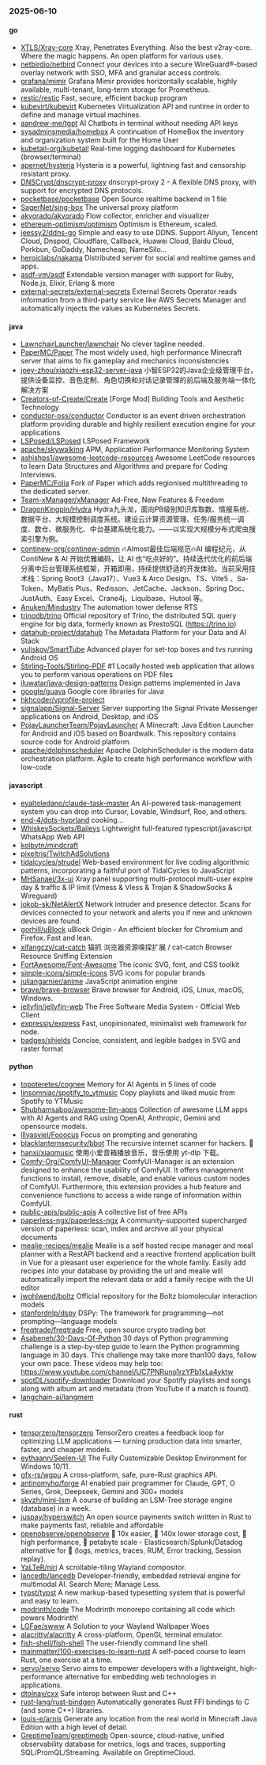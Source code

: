 ### 2025-06-10

#### go
* [XTLS/Xray-core](https://github.com/XTLS/Xray-core) Xray, Penetrates Everything. Also the best v2ray-core. Where the magic happens. An open platform for various uses.
* [netbirdio/netbird](https://github.com/netbirdio/netbird) Connect your devices into a secure WireGuard®-based overlay network with SSO, MFA and granular access controls.
* [grafana/mimir](https://github.com/grafana/mimir) Grafana Mimir provides horizontally scalable, highly available, multi-tenant, long-term storage for Prometheus.
* [restic/restic](https://github.com/restic/restic) Fast, secure, efficient backup program
* [kubevirt/kubevirt](https://github.com/kubevirt/kubevirt) Kubernetes Virtualization API and runtime in order to define and manage virtual machines.
* [aandrew-me/tgpt](https://github.com/aandrew-me/tgpt) AI Chatbots in terminal without needing API keys
* [sysadminsmedia/homebox](https://github.com/sysadminsmedia/homebox) A continuation of HomeBox the inventory and organization system built for the Home User
* [kubetail-org/kubetail](https://github.com/kubetail-org/kubetail) Real-time logging dashboard for Kubernetes (browser/terminal)
* [apernet/hysteria](https://github.com/apernet/hysteria) Hysteria is a powerful, lightning fast and censorship resistant proxy.
* [DNSCrypt/dnscrypt-proxy](https://github.com/DNSCrypt/dnscrypt-proxy) dnscrypt-proxy 2 - A flexible DNS proxy, with support for encrypted DNS protocols.
* [pocketbase/pocketbase](https://github.com/pocketbase/pocketbase) Open Source realtime backend in 1 file
* [SagerNet/sing-box](https://github.com/SagerNet/sing-box) The universal proxy platform
* [akvorado/akvorado](https://github.com/akvorado/akvorado) Flow collector, enricher and visualizer
* [ethereum-optimism/optimism](https://github.com/ethereum-optimism/optimism) Optimism is Ethereum, scaled.
* [jeessy2/ddns-go](https://github.com/jeessy2/ddns-go) Simple and easy to use DDNS. Support Aliyun, Tencent Cloud, Dnspod, Cloudflare, Callback, Huawei Cloud, Baidu Cloud, Porkbun, GoDaddy, Namecheap, NameSilo...
* [heroiclabs/nakama](https://github.com/heroiclabs/nakama) Distributed server for social and realtime games and apps.
* [asdf-vm/asdf](https://github.com/asdf-vm/asdf) Extendable version manager with support for Ruby, Node.js, Elixir, Erlang & more
* [external-secrets/external-secrets](https://github.com/external-secrets/external-secrets) External Secrets Operator reads information from a third-party service like AWS Secrets Manager and automatically injects the values as Kubernetes Secrets.

#### java
* [LawnchairLauncher/lawnchair](https://github.com/LawnchairLauncher/lawnchair) No clever tagline needed.
* [PaperMC/Paper](https://github.com/PaperMC/Paper) The most widely used, high performance Minecraft server that aims to fix gameplay and mechanics inconsistencies
* [joey-zhou/xiaozhi-esp32-server-java](https://github.com/joey-zhou/xiaozhi-esp32-server-java) 小智ESP32的Java企业级管理平台，提供设备监控、音色定制、角色切换和对话记录管理的前后端及服务端一体化解决方案
* [Creators-of-Create/Create](https://github.com/Creators-of-Create/Create) [Forge Mod] Building Tools and Aesthetic Technology
* [conductor-oss/conductor](https://github.com/conductor-oss/conductor) Conductor is an event driven orchestration platform providing durable and highly resilient execution engine for your applications
* [LSPosed/LSPosed](https://github.com/LSPosed/LSPosed) LSPosed Framework
* [apache/skywalking](https://github.com/apache/skywalking) APM, Application Performance Monitoring System
* [ashishps1/awesome-leetcode-resources](https://github.com/ashishps1/awesome-leetcode-resources) Awesome LeetCode resources to learn Data Structures and Algorithms and prepare for Coding Interviews.
* [PaperMC/Folia](https://github.com/PaperMC/Folia) Fork of Paper which adds regionised multithreading to the dedicated server.
* [Team-xManager/xManager](https://github.com/Team-xManager/xManager) Ad-Free, New Features & Freedom
* [DragonKingpin/Hydra](https://github.com/DragonKingpin/Hydra) Hydra九头龙，面向PB级别知识库取数、情报系统、数据平台、大规模控制调度系统。建设云计算资源管理、任务/服务统一调度、数仓、微服务化、中台基建系统化能力。——以实现大规模分布式爬虫搜索引擎为例。
* [continew-org/continew-admin](https://github.com/continew-org/continew-admin) 🔥Almost最佳后端规范🔥AI 编程纪元，从 ContiNew & AI 开始优雅编码，让 AI 也“吃点好的”。持续迭代优化的前后端分离中后台管理系统框架，开箱即用，持续提供舒适的开发体验。当前采用技术栈：Spring Boot3（Java17）、Vue3 & Arco Design、TS、Vite5 、Sa-Token、MyBatis Plus、Redisson、JetCache、Jackson、Spring Doc、JustAuth、Easy Excel、Crane4j、Liquibase、Hutool 等。
* [Anuken/Mindustry](https://github.com/Anuken/Mindustry) The automation tower defense RTS
* [trinodb/trino](https://github.com/trinodb/trino) Official repository of Trino, the distributed SQL query engine for big data, formerly known as PrestoSQL (https://trino.io)
* [datahub-project/datahub](https://github.com/datahub-project/datahub) The Metadata Platform for your Data and AI Stack
* [yuliskov/SmartTube](https://github.com/yuliskov/SmartTube) Advanced player for set-top boxes and tvs running Android OS
* [Stirling-Tools/Stirling-PDF](https://github.com/Stirling-Tools/Stirling-PDF) #1 Locally hosted web application that allows you to perform various operations on PDF files
* [iluwatar/java-design-patterns](https://github.com/iluwatar/java-design-patterns) Design patterns implemented in Java
* [google/guava](https://github.com/google/guava) Google core libraries for Java
* [hkhcoder/vprofile-project](https://github.com/hkhcoder/vprofile-project)
* [signalapp/Signal-Server](https://github.com/signalapp/Signal-Server) Server supporting the Signal Private Messenger applications on Android, Desktop, and iOS
* [PojavLauncherTeam/PojavLauncher](https://github.com/PojavLauncherTeam/PojavLauncher) A Minecraft: Java Edition Launcher for Android and iOS based on Boardwalk. This repository contains source code for Android platform.
* [apache/dolphinscheduler](https://github.com/apache/dolphinscheduler) Apache DolphinScheduler is the modern data orchestration platform. Agile to create high performance workflow with low-code

#### javascript
* [eyaltoledano/claude-task-master](https://github.com/eyaltoledano/claude-task-master) An AI-powered task-management system you can drop into Cursor, Lovable, Windsurf, Roo, and others.
* [end-4/dots-hyprland](https://github.com/end-4/dots-hyprland) cooking...
* [WhiskeySockets/Baileys](https://github.com/WhiskeySockets/Baileys) Lightweight full-featured typescript/javascript WhatsApp Web API
* [kolbytn/mindcraft](https://github.com/kolbytn/mindcraft)
* [pixeltris/TwitchAdSolutions](https://github.com/pixeltris/TwitchAdSolutions)
* [tidalcycles/strudel](https://github.com/tidalcycles/strudel) Web-based environment for live coding algorithmic patterns, incorporating a faithful port of TidalCycles to JavaScript
* [MHSanaei/3x-ui](https://github.com/MHSanaei/3x-ui) Xray panel supporting multi-protocol multi-user expire day & traffic & IP limit (Vmess & Vless & Trojan & ShadowSocks & Wireguard)
* [jokob-sk/NetAlertX](https://github.com/jokob-sk/NetAlertX) Network intruder and presence detector. Scans for devices connected to your network and alerts you if new and unknown devices are found.
* [gorhill/uBlock](https://github.com/gorhill/uBlock) uBlock Origin - An efficient blocker for Chromium and Firefox. Fast and lean.
* [xifangczy/cat-catch](https://github.com/xifangczy/cat-catch) 猫抓 浏览器资源嗅探扩展 / cat-catch Browser Resource Sniffing Extension
* [FortAwesome/Font-Awesome](https://github.com/FortAwesome/Font-Awesome) The iconic SVG, font, and CSS toolkit
* [simple-icons/simple-icons](https://github.com/simple-icons/simple-icons) SVG icons for popular brands
* [juliangarnier/anime](https://github.com/juliangarnier/anime) JavaScript animation engine
* [brave/brave-browser](https://github.com/brave/brave-browser) Brave browser for Android, iOS, Linux, macOS, Windows.
* [jellyfin/jellyfin-web](https://github.com/jellyfin/jellyfin-web) The Free Software Media System - Official Web Client
* [expressjs/express](https://github.com/expressjs/express) Fast, unopinionated, minimalist web framework for node.
* [badges/shields](https://github.com/badges/shields) Concise, consistent, and legible badges in SVG and raster format

#### python
* [topoteretes/cognee](https://github.com/topoteretes/cognee) Memory for AI Agents in 5 lines of code
* [linsomniac/spotify_to_ytmusic](https://github.com/linsomniac/spotify_to_ytmusic) Copy playlists and liked music from Spotify to YTMusic
* [Shubhamsaboo/awesome-llm-apps](https://github.com/Shubhamsaboo/awesome-llm-apps) Collection of awesome LLM apps with AI Agents and RAG using OpenAI, Anthropic, Gemini and opensource models.
* [lllyasviel/Fooocus](https://github.com/lllyasviel/Fooocus) Focus on prompting and generating
* [blacklanternsecurity/bbot](https://github.com/blacklanternsecurity/bbot) The recursive internet scanner for hackers. 🧡
* [hanxi/xiaomusic](https://github.com/hanxi/xiaomusic) 使用小爱音箱播放音乐，音乐使用 yt-dlp 下载。
* [Comfy-Org/ComfyUI-Manager](https://github.com/Comfy-Org/ComfyUI-Manager) ComfyUI-Manager is an extension designed to enhance the usability of ComfyUI. It offers management functions to install, remove, disable, and enable various custom nodes of ComfyUI. Furthermore, this extension provides a hub feature and convenience functions to access a wide range of information within ComfyUI.
* [public-apis/public-apis](https://github.com/public-apis/public-apis) A collective list of free APIs
* [paperless-ngx/paperless-ngx](https://github.com/paperless-ngx/paperless-ngx) A community-supported supercharged version of paperless: scan, index and archive all your physical documents
* [mealie-recipes/mealie](https://github.com/mealie-recipes/mealie) Mealie is a self hosted recipe manager and meal planner with a RestAPI backend and a reactive frontend application built in Vue for a pleasant user experience for the whole family. Easily add recipes into your database by providing the url and mealie will automatically import the relevant data or add a family recipe with the UI editor
* [jwohlwend/boltz](https://github.com/jwohlwend/boltz) Official repository for the Boltz biomolecular interaction models
* [stanfordnlp/dspy](https://github.com/stanfordnlp/dspy) DSPy: The framework for programming—not prompting—language models
* [freqtrade/freqtrade](https://github.com/freqtrade/freqtrade) Free, open source crypto trading bot
* [Asabeneh/30-Days-Of-Python](https://github.com/Asabeneh/30-Days-Of-Python) 30 days of Python programming challenge is a step-by-step guide to learn the Python programming language in 30 days. This challenge may take more than100 days, follow your own pace. These videos may help too: https://www.youtube.com/channel/UC7PNRuno1rzYPb1xLa4yktw
* [spotDL/spotify-downloader](https://github.com/spotDL/spotify-downloader) Download your Spotify playlists and songs along with album art and metadata (from YouTube if a match is found).
* [langchain-ai/langmem](https://github.com/langchain-ai/langmem)

#### rust
* [tensorzero/tensorzero](https://github.com/tensorzero/tensorzero) TensorZero creates a feedback loop for optimizing LLM applications — turning production data into smarter, faster, and cheaper models.
* [eythaann/Seelen-UI](https://github.com/eythaann/Seelen-UI) The Fully Customizable Desktop Environment for Windows 10/11.
* [gfx-rs/wgpu](https://github.com/gfx-rs/wgpu) A cross-platform, safe, pure-Rust graphics API.
* [antinomyhq/forge](https://github.com/antinomyhq/forge) AI enabled pair programmer for Claude, GPT, O Series, Grok, Deepseek, Gemini and 300+ models
* [skyzh/mini-lsm](https://github.com/skyzh/mini-lsm) A course of building an LSM-Tree storage engine (database) in a week.
* [juspay/hyperswitch](https://github.com/juspay/hyperswitch) An open source payments switch written in Rust to make payments fast, reliable and affordable
* [openobserve/openobserve](https://github.com/openobserve/openobserve) 🚀 10x easier, 🚀 140x lower storage cost, 🚀 high performance, 🚀 petabyte scale - Elasticsearch/Splunk/Datadog alternative for 🚀 (logs, metrics, traces, RUM, Error tracking, Session replay).
* [YaLTeR/niri](https://github.com/YaLTeR/niri) A scrollable-tiling Wayland compositor.
* [lancedb/lancedb](https://github.com/lancedb/lancedb) Developer-friendly, embedded retrieval engine for multimodal AI. Search More; Manage Less.
* [typst/typst](https://github.com/typst/typst) A new markup-based typesetting system that is powerful and easy to learn.
* [modrinth/code](https://github.com/modrinth/code) The Modrinth monorepo containing all code which powers Modrinth!
* [LGFae/swww](https://github.com/LGFae/swww) A Solution to your Wayland Wallpaper Woes
* [alacritty/alacritty](https://github.com/alacritty/alacritty) A cross-platform, OpenGL terminal emulator.
* [fish-shell/fish-shell](https://github.com/fish-shell/fish-shell) The user-friendly command line shell.
* [mainmatter/100-exercises-to-learn-rust](https://github.com/mainmatter/100-exercises-to-learn-rust) A self-paced course to learn Rust, one exercise at a time.
* [servo/servo](https://github.com/servo/servo) Servo aims to empower developers with a lightweight, high-performance alternative for embedding web technologies in applications.
* [dtolnay/cxx](https://github.com/dtolnay/cxx) Safe interop between Rust and C++
* [rust-lang/rust-bindgen](https://github.com/rust-lang/rust-bindgen) Automatically generates Rust FFI bindings to C (and some C++) libraries.
* [louis-e/arnis](https://github.com/louis-e/arnis) Generate any location from the real world in Minecraft Java Edition with a high level of detail.
* [GreptimeTeam/greptimedb](https://github.com/GreptimeTeam/greptimedb) Open-source, cloud-native, unified observability database for metrics, logs and traces, supporting SQL/PromQL/Streaming. Available on GreptimeCloud.

